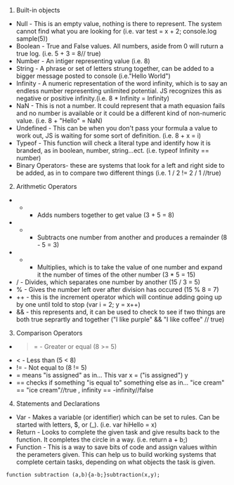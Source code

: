 1. Built-in objects
  * Null -  This is an empty value, nothing is there to represent. The system cannot find what you are looking for (i.e. var test = x + 2; console.log sample(5))
  * Boolean - True and False values. All numbers, aside from 0 will ruturn a true log. (i.e. 5 + 3 = 8// true) 
  * Number - An intiger representing value (i.e. 8)
  * String - A phrase or set of letters strung together, can be added to a bigger message posted to console (i.e."Hello World")
  * Infinity - A numeric representation of the word infinity, which is to say an endless number representing unlimited   potential. JS recognizes this as negative or positive infinity.(i.e. 8 * Infinity = Infinity)
  * NaN - This is not a number. It could represent that a math equasion fails and no number is available or it could be a different kind of non-numeric value. (i.e. 8 + "Hello" = NaN)
  * Undefined - This can be when you don't pass your formula a value to work out, JS is waiting for some sort of definition. (i.e. 8 + x = i)
  * Typeof - This function will check a literal type and identify how it is branded, as in boolean, number, string...ect. (i.e. typeof Infinity == number)
  * Binary Operators- these are systems that look for a left and right side to be added, as in to compare two different things (i.e. 1 / 2 != 2 / 1 //true)
2. Arithmetic Operators
  * + - Adds numbers together to get value (3 + 5 = 8)
  * - - Subtracts one number from another and produces a remainder (8 - 5 = 3)
  * * - Multiplies, which is to take the value of one number and expand it the number of times of the other number (3 * 5 = 15)
  * / - Divides, which separates one number by another (15 / 3 = 5)
  * % - Gives the number left over after division has occured (15 % 8 = 7)
  * ++ - this is the increment operator which will continue adding going up by one until told to stop (var i = 2; y = x++)
  * && - this represents and, it can be used to check to see if two things are both true seprartly and together ("I like purple" && "I like coffee" // true)
3. Comparison Operators
  * >= - Greater or equal (8 >= 5)
  * < - Less than (5 < 8)
  * != - Not equal to (8 != 5)
  * = means "is assigned" as in... This var x = ("is assigned") y
  * == checks if something "is equal to" something else as in... "ice cream" == "ice cream"//true , infinity == -infinity//false
4. Statements and Declarations
  *  Var - Makes a variable (or identifier) which can be set to rules. Can be started with letters, $, or (_). (i.e. var hiHello = x)
  *  Return - Looks to complete the given task and give results back to the function. It completes the circle in a way. (i.e. return a + b;)
  *  Function - This is a way to save bits of code and assign values within the perameters given. This can help us to build working systems that complete certain tasks, depending on what objects the task is given. 

````function subtraction (a,b){a-b;}subtraction(x,y);````
  
